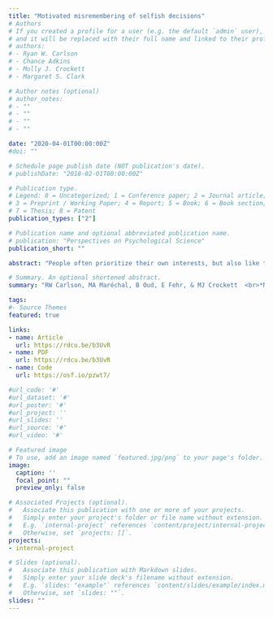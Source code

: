 ```yaml
---
title: "Motivated misremembering of selfish decisions"
# Authors
# If you created a profile for a user (e.g. the default `admin` user), write the username (folder name) here 
# and it will be replaced with their full name and linked to their profile.
# authors:
# - Ryan W. Carlson
# - Chance Adkins
# - Molly J. Crockett
# - Margaret S. Clark

# Author notes (optional)
# author_notes:
# - ""
# - ""
# - ""
# - ""

date: "2020-04-01T00:00:00Z"
#doi: ""

# Schedule page publish date (NOT publication's date).
# publishDate: "2018-02-01T00:00:00Z"

# Publication type.
# Legend: 0 = Uncategorized; 1 = Conference paper; 2 = Journal article;
# 3 = Preprint / Working Paper; 4 = Report; 5 = Book; 6 = Book section;
# 7 = Thesis; 8 = Patent
publication_types: ["2"]

# Publication name and optional abbreviated publication name.
# publication: "Perspectives on Psychological Science"
publication_short: ""

abstract: "People often prioritize their own interests, but also like to see themselves as moral. How do individuals resolve this tension? One way to both pursue personal gain and preserve a moral self-image is to misremember the extent of one’s selfishness. Here, we test this possibility. Across five experiments (N=3190), we find that people tend to recall being more generous in the past than they actually were, even when they are incentivized to recall their decisions accurately. Crucially, this motivated misremembering effect occurs chiefly for individuals whose choices violate their own fairness standards, irrespective of how high or low those standards are. Moreover, this effect disappears under conditions where people no longer perceive themselves as responsible for their fairness violations. Together, these findings suggest that when people’s actions fall short of their personal standards, they may misremember the extent of their selfishness, thereby potentially warding off threats to their moral self-image."

# Summary. An optional shortened abstract.
summary: "RW Carlson, MA Maréchal, B Oud, E Fehr, & MJ Crockett  <br>*Nature Communications* "

tags:
#- Source Themes
featured: true

links:
- name: Article 
  url: https://rdcu.be/b3UvR
- name: PDF
  url: https://rdcu.be/b3UvR
- name: Code
  url: https://osf.io/pzwt7/

#url_code: '#'
#url_dataset: '#'
#url_poster: '#'
#url_project: ''
#url_slides: ''
#url_source: '#'
#url_video: '#'

# Featured image
# To use, add an image named `featured.jpg/png` to your page's folder. 
image:
  caption: ''
  focal_point: ""
  preview_only: false

# Associated Projects (optional).
#   Associate this publication with one or more of your projects.
#   Simply enter your project's folder or file name without extension.
#   E.g. `internal-project` references `content/project/internal-project/index.md`.
#   Otherwise, set `projects: []`.
projects:
- internal-project

# Slides (optional).
#   Associate this publication with Markdown slides.
#   Simply enter your slide deck's filename without extension.
#   E.g. `slides: "example"` references `content/slides/example/index.md`.
#   Otherwise, set `slides: ""`.
slides: ""
---
```


